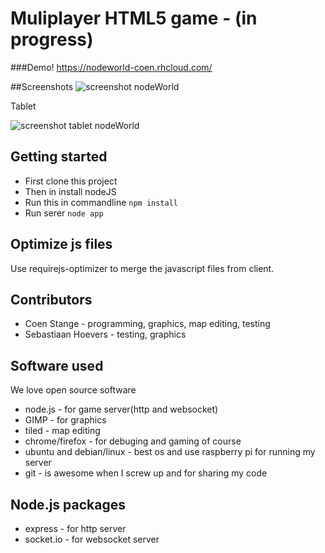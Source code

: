 # Muliplayer HTML5 game - (in progress)
###Demo! https://nodeworld-coen.rhcloud.com/

##Screenshots
![screenshot nodeWorld](https://raw.github.com/coens97/nodeWorld/master/screenshot1.png)

Tablet

![screenshot tablet nodeWorld](https://raw.github.com/coens97/nodeWorld/master/screenshot2.png)

## Getting started
* First clone this project
* Then in install nodeJS
* Run this in commandline `npm install`
* Run serer `node app`

## Optimize js files
Use requirejs-optimizer to merge the javascript files from client.

## Contributors
* Coen Stange - programming, graphics, map editing, testing
* Sebastiaan Hoevers - testing, graphics

## Software used
We love open source software
* node.js - for game server(http and websocket)
* GIMP - for graphics
* tiled - map editing
* chrome/firefox - for debuging and gaming of course
* ubuntu and debian/linux - best os and use raspberry pi for running my server 
* git - is awesome when I screw up and for sharing my code

## Node.js packages
* express - for http server
* socket.io - for websocket server

